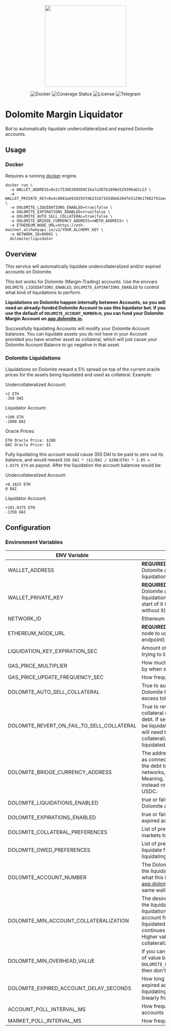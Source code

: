 <p align="center"><img src="https://dolomite.io/assets/img/logo.png" width="256" /></p>

<div align="center">
  <a href='https://hub.docker.com/r/dolomiteprotocol/liquidator' style="text-decoration:none;">
    <img src='https://img.shields.io/badge/docker-container-blue.svg?longCache=true' alt='Docker' />
  </a>
  <a href='https://coveralls.io/github/dolomite-exchange/liquidator' style="text-decoration:none;">
    <img src='https://coveralls.io/repos/github/dolomite-exchange/liquidator/badge.svg?t=toKMwT' alt='Coverage Status' />
  </a>
  <a href='https://github.com/dolomite-exchange/dolomite-margin/blob/master/LICENSE' style="text-decoration:none;">
    <img src='https://img.shields.io/github/license/dolomite-exchange/dolomite-margin.svg?longCache=true' alt='License' />
  </a>
  <a href='https://t.me/dolomite_official' style="text-decoration:none;">
    <img src='https://img.shields.io/badge/chat-on%20telegram-9cf.svg?longCache=true' alt='Telegram' />
  </a>
</div>

# Dolomite Margin Liquidator

Bot to automatically liquidate undercollateralized and expired Dolomite accounts.

## Usage

### Docker

Requires a running [docker](https://docker.com) engine.

```
docker run \
  -e WALLET_ADDRESS=0x2c7536E3605D9C16a7a3D7b1898e529396a65c23 \
  -e WALLET_PRIVATE_KEY=0x4c0883a69102937d6231471b5dbb6204fe5129617082792ae468d01a3f362318 \
  -e DOLOMITE_LIQUIDATIONS_ENABLED=true|false \
  -e DOLOMITE_EXPIRATIONS_ENABLED=true|false \
  -e DOLOMITE_AUTO_SELL_COLLATERAL=true|false \
  -e DOLOMITE_BRIDGE_CURRENCY_ADDRESS=<WETH_ADDRESS> \
  -e ETHEREUM_NODE_URL=https://eth-mainnet.alchemyapi.io/v2/YOUR_ALCHEMY_KEY \
  -e NETWORK_ID=80001 \
  dolomite/liquidator
```

## Overview

This service will automatically liquidate undercollateralized and/or expired accounts on Dolomite.

This bot works for Dolomite (Margin-Trading) accounts. Use the envvars `DOLOMITE_LIQUIDATIONS_ENABLED`, 
`DOLOMITE_EXPIRATIONS_ENABLED` to control what kind of liquidations to perform.

**Liquidations on Dolomite happen internally between Accounts, so you will need an already-funded Dolomite Account to 
use this liquidator bot. If you use the default of `DOLOMITE_ACCOUNT_NUMBER=0`, you can fund your Dolomite Margin
Account on [app.dolomite.io](https://app.dolomite.io).**

Successfully liquidating Accounts will modify your Dolomite Account balances. You can liquidate assets you do not have 
in your Account provided you have another asset as collateral, which will just cause your Dolomite Account Balance to 
go negative in that asset.

### Dolomite Liquidations
Liquidations on Dolomite reward a 5% spread on top of the current oracle prices for the assets being liquidated and 
used as collateral. Example:

Undercollateralized Account:
```
+2 ETH
-350 DAI
```

Liquidator Account:
```
+100 ETH
-1000 DAI
```

Oracle Prices:
```
ETH Oracle Price: $200
DAI Oracle Price: $1
```

Fully liquidating this account would cause 350 DAI to be paid to zero out its balance, and would reward 
`350 DAI * ($1/DAI / $200/ETH) * 1.05 = 1.8375 ETH` as payout. After the liquidation the account balances would be:


Undercollateralized Account:
```
+0.1625 ETH
0 DAI
```

Liquidator Account:
```
+101.8375 ETH
-1350 DAI
```

## Configuration

### Environment Variables

|   ENV Variable                                |   Description                                                     |
|-----------------------------------------------|-------------------------------------------------------------------|
|   WALLET_ADDRESS                              |   **REQUIRED** Ethereum address of the Dolomite account owner that will do the liquidations
|   WALLET_PRIVATE_KEY                          |   **REQUIRED** Ethereum private key the Dolomite account owner that will do the liquidations. Make sure that "0x" is at the start of it (MetaMask exports private keys without it).
|   NETWORK_ID                                  |   Ethereum Network ID
|   ETHEREUM_NODE_URL                           |   **REQUIRED** The URL of the Ethereum node to use (e.g. an [Alchemy](https://alchemy.com/?r=99314874-10ab-44f3-9070-9abd86f4388d) or [Infura](https://infura.io/) endpoint)
|   LIQUIDATION_KEY_EXPIRATION_SEC              |   Amount of time in seconds to wait before trying to liquidate the same account again
|   GAS_PRICE_MULTIPLIER                        |   How much to multiply the `fast` gas price by when sending transactions
|   GAS_PRICE_UPDATE_FREQUENCY_SEC              |   How frequently to update the gas price
|   DOLOMITE_AUTO_SELL_COLLATERAL               |   True to automatically sell collateral on Dolomite to repay debt, holding on to excess tokens as 
|   DOLOMITE_REVERT_ON_FAIL_TO_SELL_COLLATERAL  |   True to revert the liquidation if the collateral cannot be sold to pay off the debt. If set to false and collateral cannot be liquidated to recover debt, the user will need to maintain sufficient collateralization to prevent being liquidated. 
|   DOLOMITE_BRIDGE_CURRENCY_ADDRESS            |   The address of the bridge currency used as connecting asset to sell collateral for the debt token. On most Ethereum-based networks, this will be the WETH address. Meaning, Trades from LRC --> USDC are instead routed as such LRC --> WETH --> USDC.  
|   DOLOMITE_LIQUIDATIONS_ENABLED               |   true or false - whether to liquidate Dolomite accounts (true by default)
|   DOLOMITE_EXPIRATIONS_ENABLED                |   true or false - whether to liquidate expired accounts (false by default)
|   DOLOMITE_COLLATERAL_PREFERENCES             |   List of preferences for which collateral markets to receive first when liquidating
|   DOLOMITE_OWED_PREFERENCES                   |   List of preferences for which markets to liquidate first on an account when liquidating
|   DOLOMITE_ACCOUNT_NUMBER                     |   The Dolomite account number to use for the liquidating account. If you're not sure what this is, use 0. This will show up on [app.dolomite.io](https://app.dolomite.io) if you connect with the same wallet.
|   DOLOMITE_MIN_ACCOUNT_COLLATERALIZATION      |   The desired minimum collateralization of the liquidator account after completing a liquidation. Prevents the liquidator account from being at risk of being liquidated itself if the price of assets continues to move in some direction. Higher values are safer. e.g. 0.5 = 150% collateralization
|   DOLOMITE_MIN_OVERHEAD_VALUE                 |   If you can liquidate less than this amount of value before hitting `DOLOMITE_MIN_ACCOUNT_COLLATERALIZATION`, then don't liquidate. (1 USD = 1e36)
|   DOLOMITE_EXPIRED_ACCOUNT_DELAY_SECONDS      |   How long to wait before liquidating expired accounts. The spread for liquidating expired accounts ramps up linearly from 0% to 5% over 1 hour.
|   ACCOUNT_POLL_INTERVAL_MS                    |   How frequently to poll for liquidatable accounts
|   MARKET_POLL_INTERVAL_MS                     |   How frequently to poll for market updates
